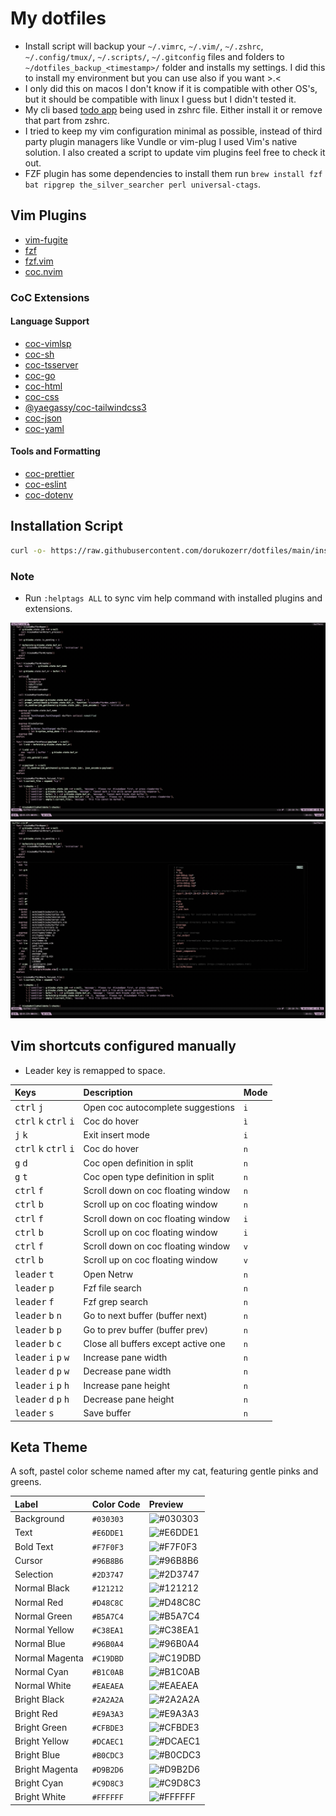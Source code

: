 # My dotfiles

- Install script will backup your `~/.vimrc`, `~/.vim/`, `~/.zshrc`, `~/.config/tmux/`, `~/.scripts/`, `~/.gitconfig` files and folders to `~/dotfiles_backup_<timestamp>/` folder and installs my settings. I did this to install my environment but you can use also if you want >.<
- I only did this on macos I don't know if it is compatible with other OS's, but it should be compatible with linux I guess but I didn't tested it.
- My cli based [todo app](https://github.com/dorukozerr/todo-app) being used in zshrc file. Either install it or remove that part from zshrc.
- I tried to keep my vim configuration minimal as possible, instead of third party plugin managers like Vundle or vim-plug I used Vim's native solution. I also created a script to update vim plugins feel free to check it out.
- FZF plugin has some dependencies to install them run `brew install fzf bat ripgrep the_silver_searcher perl universal-ctags`.

## Vim Plugins

- [vim-fugite](https://github.com/tpope/vim-fugitive)
- [fzf](https://github.com/junegunn/fzf)
- [fzf.vim](https://github.com/junegunn/fzf.vim)
- [coc.nvim](https://github.com/neoclide/coc.nvim)

### CoC Extensions

#### Language Support

- [coc-vimlsp](https://www.npmjs.com/package/coc-vimlsp)
- [coc-sh](https://www.npmjs.com/package/coc-sh)
- [coc-tsserver](https://www.npmjs.com/package/coc-tsserver)
- [coc-go](https://www.npmjs.com/package/coc-go)
- [coc-html](https://www.npmjs.com/package/coc-html)
- [coc-css](https://www.npmjs.com/package/coc-css)
- [@yaegassy/coc-tailwindcss3](https://www.npmjs.com/package/@yaegassy/coc-tailwindcss3)
- [coc-json](https://www.npmjs.com/package/coc-json)
- [coc-yaml](https://www.npmjs.com/package/coc-yaml)

#### Tools and Formatting

- [coc-prettier](https://www.npmjs.com/package/coc-prettier)
- [coc-eslint](https://www.npmjs.com/package/coc-eslint)
- [coc-dotenv](https://www.npmjs.com/package/coc-dotenv)

## Installation Script

```bash
curl -o- https://raw.githubusercontent.com/dorukozerr/dotfiles/main/install.sh &> /dev/null | bash
```

### Note

- Run `:helptags ALL` to sync vim help command with installed plugins and extensions.

![screenshot](ss-1.png)
![screenshot](ss-2.png)

## Vim shortcuts configured manually

- Leader key is remapped to space.

| Keys                                                      | Description                         | Mode |
| :-------------------------------------------------------- | :---------------------------------- | :--- |
| <kbd>ctrl</kbd> <kbd>j</kbd>                              | Open coc autocomplete suggestions   | `i`  |
| <kbd>ctrl</kbd> <kbd>k</kbd> <kbd>ctrl</kbd> <kbd>i</kbd> | Coc do hover                        | `ì`  |
| <kbd>j</kbd> <kbd>k</kbd>                                 | Exit insert mode                    | `i`  |
| <kbd>ctrl</kbd> <kbd>k</kbd> <kbd>ctrl</kbd> <kbd>i</kbd> | Coc do hover                        | `n`  |
| <kbd>g</kbd> <kbd>d</kbd>                                 | Coc open definition in split        | `n`  |
| <kbd>g</kbd> <kbd>t</kbd>                                 | Coc open type definition in split   | `n`  |
| <kbd>ctrl</kbd> <kbd>f</kbd>                              | Scroll down on coc floating window  | `n`  |
| <kbd>ctrl</kbd> <kbd>b</kbd>                              | Scroll up on coc floating window    | `n`  |
| <kbd>ctrl</kbd> <kbd>f</kbd>                              | Scroll down on coc floating window  | `i`  |
| <kbd>ctrl</kbd> <kbd>b</kbd>                              | Scroll up on coc floating window    | `i`  |
| <kbd>ctrl</kbd> <kbd>f</kbd>                              | Scroll down on coc floating window  | `v`  |
| <kbd>ctrl</kbd> <kbd>b</kbd>                              | Scroll up on coc floating window    | `v`  |
| <kbd>leader</kbd> <kbd>t</kbd>                            | Open Netrw                          | `n`  |
| <kbd>leader</kbd> <kbd>p</kbd>                            | Fzf file search                     | `n`  |
| <kbd>leader</kbd> <kbd>f</kbd>                            | Fzf grep search                     | `n`  |
| <kbd>leader</kbd> <kbd>b</kbd> <kbd>n</kbd>               | Go to next buffer (buffer next)     | `n`  |
| <kbd>leader</kbd> <kbd>b</kbd> <kbd>p</kbd>               | Go to prev buffer (buffer prev)     | `n`  |
| <kbd>leader</kbd> <kbd>b</kbd> <kbd>c</kbd>               | Close all buffers except active one | `n`  |
| <kbd>leader</kbd> <kbd>i</kbd> <kbd>p</kbd> <kbd>w</kbd>  | Increase pane width                 | `n`  |
| <kbd>leader</kbd> <kbd>d</kbd> <kbd>p</kbd> <kbd>w</kbd>  | Decrease pane width                 | `n`  |
| <kbd>leader</kbd> <kbd>i</kbd> <kbd>p</kbd> <kbd>h</kbd>  | Increase pane height                | `n`  |
| <kbd>leader</kbd> <kbd>d</kbd> <kbd>p</kbd> <kbd>h</kbd>  | Decrease pane height                | `n`  |
| <kbd>leader</kbd> <kbd>s</kbd>                            | Save buffer                         | `n`  |

## Keta Theme

A soft, pastel color scheme named after my cat, featuring gentle pinks and greens.

| Label          | Color Code | Preview                                           |
| :------------- | :--------- | :------------------------------------------------ |
| Background     | `#030303`  | ![#030303](https://placehold.co/30/030303/030303) |
| Text           | `#E6DDE1`  | ![#E6DDE1](https://placehold.co/30/E6DDE1/E6DDE1) |
| Bold Text      | `#F7F0F3`  | ![#F7F0F3](https://placehold.co/30/F7F0F3/F7F0F3) |
| Cursor         | `#96B8B6`  | ![#96B8B6](https://placehold.co/30/96B8B6/96B8B6) |
| Selection      | `#2D3747`  | ![#2D3747](https://placehold.co/30/2D3747/2D3747) |
| Normal Black   | `#121212`  | ![#121212](https://placehold.co/30/121212/121212) |
| Normal Red     | `#D48C8C`  | ![#D48C8C](https://placehold.co/30/D48C8C/D48C8C) |
| Normal Green   | `#B5A7C4`  | ![#B5A7C4](https://placehold.co/30/B5A7C4/B5A7C4) |
| Normal Yellow  | `#C38EA1`  | ![#C38EA1](https://placehold.co/30/C38EA1/C38EA1) |
| Normal Blue    | `#96B0A4`  | ![#96B0A4](https://placehold.co/30/96B0A4/96B0A4) |
| Normal Magenta | `#C19DBD`  | ![#C19DBD](https://placehold.co/30/C19DBD/C19DBD) |
| Normal Cyan    | `#B1C0AB`  | ![#B1C0AB](https://placehold.co/30/B1C0AB/B1C0AB) |
| Normal White   | `#EAEAEA`  | ![#EAEAEA](https://placehold.co/30/EAEAEA/EAEAEA) |
| Bright Black   | `#2A2A2A`  | ![#2A2A2A](https://placehold.co/30/2A2A2A/2A2A2A) |
| Bright Red     | `#E9A3A3`  | ![#E9A3A3](https://placehold.co/30/E9A3A3/E9A3A3) |
| Bright Green   | `#CFBDE3`  | ![#CFBDE3](https://placehold.co/30/CFBDE3/CFBDE3) |
| Bright Yellow  | `#DCAEC1`  | ![#DCAEC1](https://placehold.co/30/DCAEC1/DCAEC1) |
| Bright Blue    | `#B0CDC3`  | ![#B0CDC3](https://placehold.co/30/B0CDC3/B0CDC3) |
| Bright Magenta | `#D9B2D6`  | ![#D9B2D6](https://placehold.co/30/D9B2D6/D9B2D6) |
| Bright Cyan    | `#C9D8C3`  | ![#C9D8C3](https://placehold.co/30/C9D8C3/C9D8C3) |
| Bright White   | `#FFFFFF`  | ![#FFFFFF](https://placehold.co/30/FFFFFF/FFFFFF) |

